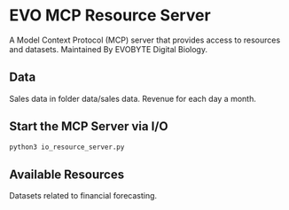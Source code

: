 # EVO MCP Resource Server

A Model Context Protocol (MCP) server that provides access to resources and datasets.
Maintained By EVOBYTE Digital Biology.


## Data

Sales data in folder data/sales data.
Revenue for each day a month.

## Start the MCP Server via I/O

```python
python3 io_resource_server.py
```
## Available Resources

Datasets related to financial forecasting.